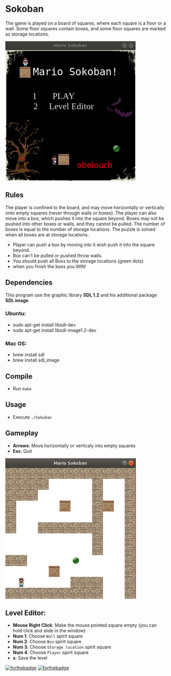 # Sokoban

The game is played on a board of squares, where each square is a floor or a wall. Some floor squares contain boxes, and some floor squares are marked as storage locations.

![Menu](/ressources/menu.png)

## Rules

The player is confined to the board, and may move horizontally or vertically onto empty squares (never through walls or boxes). The player can also move into a box, which pushes it into the square beyond. Boxes may not be pushed into other boxes or walls, and they cannot be pulled. The number of boxes is equal to the number of storage locations. The puzzle is solved when all boxes are at storage locations.

- Player can push a box by moving into it wish push it into the square beyond.
- Box can't be pulled or pushed throw walls.
- You should push all Boxs to the storage locations (green dots)
- when you finish the boxs you WIN!

## Dependencies
This program use the graphic library **SDL 1.2** and his additional package **SDL image**

### Ubuntu:
- sudo apt-get install libsdl-dev
- sudo apt-get install libsdl-image1.2-dev

### Mac OS:
- brew install sdl
- brew install sdl_image

## Compile
- Run `make`

## Usage
- Execute `./Sokuban`

## Gameplay

- **Arrows**: Move horizontally or verticaly into empty squares
- **Esc**: Quit

![Gameplay](/ressources/gameplay.png)

## Level Editor:

- **Mouse Right  Click**: Make the mouse pointed square empty (you can hold click and slide in the window)
- **Num 1**: Choose `Wall` spirit square
- **Num 2**: Choose `Box` spirit square
- **Num 3**: Choose `Storage location` spirit square
- **Num 4**: Choose `Player` spirit square
- **s**: Save the level

[![forthebadge](https://forthebadge.com/images/badges/made-with-c.svg)](https://forthebadge.com)
[![forthebadge](https://forthebadge.com/images/badges/makes-people-smile.svg)](https://forthebadge.com)

